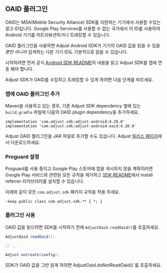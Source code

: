 ## OAID 플러그인

OAID는 MSA(Mobile Security Alliance) SDK를 지원하는 기기에서 사용할 수있는 광고 ID입니다. Google Play Services를 사용할 수 없는 국가에서 이 ID를 사용하여 Android 기기를 어트리뷰션하거나 트래킹할 수 있습니다.

OAID 플러그인을 사용하면 Adjust Android SDK가 기기의 OAID 값을 읽을 수 있을 *뿐만 아니라* 검색하는 다른 기기 ID도 기본적으로 읽을 수 있습니다. 

시작하려면 먼저 공식 [Android SDK README][readme]의 내용을 읽고 Adjust SDK를 앱에 연동 해야 합니다.

Adjust SDK가 OAID를 수집하고 트래킹할 수 있게 하려면 다음 단계를 따르세요.

### 앱에 OAID 플러그인 추가

Maven을 사용하고 있는 경우, 기존 Adjust SDK dependency 옆에 있는 `build.gradle` 파일에 다음의 OAID plugin dependency을 추가하세요.

```
implementation 'com.adjust.sdk:adjust-android:4.20.0'
implementation 'com.adjust.sdk:adjust-android-oaid:4.20.0'
```

Adjust OAID 플러그인을 JAR 파일로 추가할 수도 있습니다. Adjust [릴리스 페이지][releases]에서 다운로드하세요.

### Proguard 설정

Proguard를 사용 중이고 Google Play 스토어에 앱을 게시하지 않을 계획이라면 Google Play 서비스와 관련된 모든 규칙을 제거하고 [SDK README][readme proguard]에서 install referrer 라이브러리를 설치할 수 있습니다.

아래와 같이 모든 `com.adjust.sdk` 패키지 규칙을 적용 하세요.

```
-keep public class com.adjust.sdk.** { *; }
```

### 플러그인 사용

OAID 값을 읽으려면 SDK를 시작하기 전에 `AdjustOaid.readOaid()`를 호출하세요.

```java
AdjustOaid.readOaid();

// ...

Adjust.onCreate(config);
```

SDK가 OAID 값을 그만 읽게 하려면 AdjustOaid.doNotReadOaid()`를 호출하세요.


[readme]:    ../../korean/README.md
[releases]:  https://github.com/adjust/android_sdk/releases
[readme proguard]: ../../korean/README.md#qs-proguard
